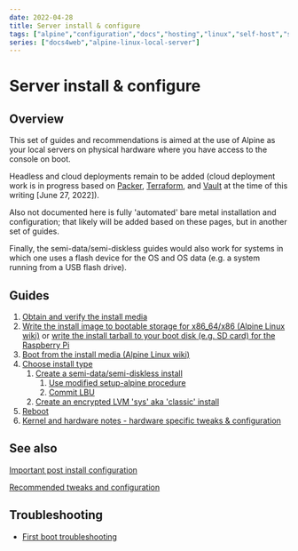 ```yaml
---
date: 2022-04-28
title: Server install & configure
tags: ["alpine","configuration","docs","hosting","linux","self-host","sysadmin-devops","raspberry-pi","sbc"]
series: ["docs4web","alpine-linux-local-server"]
---
```


# Server install & configure

## Overview

This set of guides and recommendations is aimed at the use of Alpine as your local servers on physical hardware where you have access to the console on boot.

Headless and cloud deployments remain to be added (cloud deployment work is in progress based on [Packer](https://packer.io), [Terraform](https://terraform.io), and [Vault](https://vaultproject.io) at the time of this writing [June 27, 2022]).

Also not documented here is fully 'automated' bare metal installation and configuration; that likely will be added based on these pages, but in another set of guides.

Finally, the semi-data/semi-diskless guides would also work for systems in which one uses a flash device for the OS and OS data (e.g. a system running from a USB flash drive).

## Guides

1. [Obtain and verify the install media](../verify-downloaded-install-media/_index.md)
2. [Write the install image to bootable storage for x86_64/x86 (Alpine Linux wiki)](https://wiki.alpinelinux.org/wiki/Installation#Flashing_.28direct_data_writing.29_the_installation_image-file_onto_a_device_or_media) or [write the install tarball to your boot disk (e.g. SD card) for the Raspberry Pi](../install-on-raspberry-pi/creating-initial-boot-media/_index.md)
3. [Boot from the install media (Alpine Linux wiki)](https://wiki.alpinelinux.org/wiki/Installation#Booting_from_external_devices)
4. [Choose install type](choose-install-type.md)
    1. [Create a semi-data/semi-diskless install](create-semi-data-install/_index.md)
        1. [Use modified setup-alpine procedure](use-modified-setup-alpine-procedure.md)
        2. [Commit LBU](commit-lbu.md)
    2. [Create an encrypted LVM 'sys' aka 'classic' install](create-sys-aka-classic-install.md)
5. [Reboot](reboot.md)
6. [Kernel and hardware notes - hardware specific tweaks & configuration](../kernel-and-hardware-notes/hardware-specific-tweaks-configs.md)

## See also

[Important post install configuration](../important-post-install-configuration/_index.md)

[Recommended tweaks and configuration](../recommended-tweaks-and-configs/_index.md)

## Troubleshooting

* [First boot troubleshooting](firstboot-troubleshooting.md)
